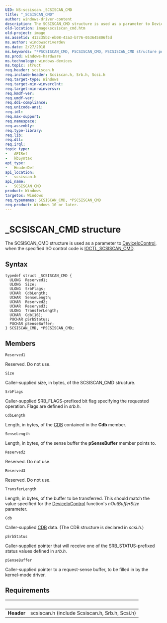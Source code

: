 ```yaml
---
UID: NS:scsiscan._SCSISCAN_CMD
title: "_SCSISCAN_CMD"
author: windows-driver-content
description: The SCSISCAN_CMD structure is used as a parameter to DeviceIoControl, when the specified I/O control code is IOCTL_SCSISCAN_CMD.
old-location: image\scsiscan_cmd.htm
old-project: image
ms.assetid: 412c35b2-eb08-43a3-b776-053645806f5d
ms.author: windowsdriverdev
ms.date: 2/27/2018
ms.keywords: "*PSCSISCAN_CMD, PSCSISCAN_CMD, PSCSISCAN_CMD structure pointer [Imaging Devices], SCSISCAN_CMD, SCSISCAN_CMD structure [Imaging Devices], _SCSISCAN_CMD, image.scsiscan_cmd, scsiscan/PSCSISCAN_CMD, scsiscan/SCSISCAN_CMD, stifnc_2a67c5d9-7866-4dc5-8ce4-6bc832cbf7de.xml"
ms.prod: windows-hardware
ms.technology: windows-devices
ms.topic: struct
req.header: scsiscan.h
req.include-header: Scsiscan.h, Srb.h, Scsi.h
req.target-type: Windows
req.target-min-winverclnt: 
req.target-min-winversvr: 
req.kmdf-ver: 
req.umdf-ver: 
req.ddi-compliance: 
req.unicode-ansi: 
req.idl: 
req.max-support: 
req.namespace: 
req.assembly: 
req.type-library: 
req.lib: 
req.dll: 
req.irql: 
topic_type:
-	APIRef
-	kbSyntax
api_type:
-	HeaderDef
api_location:
-	scsiscan.h
api_name:
-	SCSISCAN_CMD
product: Windows
targetos: Windows
req.typenames: SCSISCAN_CMD, *PSCSISCAN_CMD
req.product: Windows 10 or later.
---
```


# _SCSISCAN_CMD structure
The SCSISCAN_CMD structure is used as a parameter to <a href="https://msdn.microsoft.com/1d35c087-6672-4fc6-baa1-a886dd9d3878">DeviceIoControl</a>, when the specified I/O control code is <a href="..\scsiscan\ni-scsiscan-ioctl_scsiscan_cmd.md">IOCTL_SCSISCAN_CMD</a>.

## Syntax
````
typedef struct _SCSISCAN_CMD {
  ULONG  Reserved1;
  ULONG  Size;
  ULONG  SrbFlags;
  UCHAR  CdbLength;
  UCHAR  SenseLength;
  UCHAR  Reserved2;
  UCHAR  Reserved3;
  ULONG  TransferLength;
  UCHAR  Cdb[16];
  PUCHAR pSrbStatus;
  PUCHAR pSenseBuffer;
} SCSISCAN_CMD, *PSCSISCAN_CMD;
````

## Members


`Reserved1`

Reserved. Do not use.

`Size`

Caller-supplied size, in bytes, of the SCSISCAN_CMD structure.

`SrbFlags`

Caller-supplied SRB_FLAGS-prefixed bit flag specifying the requested operation. Flags are defined in <i>srb.h</i>.

`CdbLength`

Length, in bytes, of the <a href="https://msdn.microsoft.com/ac439eb8-b491-4215-877d-5ee177fbdb39">CDB</a> contained in the <b>Cdb</b> member.

`SenseLength`

Length, in bytes, of the sense buffer the <b>pSenseBuffer</b> member points to.

`Reserved2`

Reserved. Do not use.

`Reserved3`

Reserved. Do not use.

`TransferLength`

Length, in bytes, of the buffer to be transferred. This should match the value specified for the <a href="https://msdn.microsoft.com/1d35c087-6672-4fc6-baa1-a886dd9d3878">DeviceIoControl</a> function's <i>nOutBufferSize</i> parameter.

`Cdb`

Caller-supplied <a href="https://msdn.microsoft.com/ac439eb8-b491-4215-877d-5ee177fbdb39">CDB</a> data. (The CDB structure is declared in <i>scsi.h</i>.)

`pSrbStatus`

Caller-supplied pointer that will receive one of the SRB_STATUS-prefixed status values defined in <i>srb.h</i>.

`pSenseBuffer`

Caller-supplied pointer to a request-sense buffer, to be filled in by the kernel-mode driver.


## Requirements
| &nbsp; | &nbsp; |
| ---- |:---- |
| **Header** | scsiscan.h (include Scsiscan.h, Srb.h, Scsi.h) |